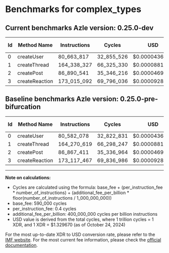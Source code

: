 # Benchmarks for complex_types

## Current benchmarks Azle version: 0.25.0-dev

| Id  | Method Name    | Instructions | Cycles     | USD           | USD/Million Calls | Change                              |
| --- | -------------- | ------------ | ---------- | ------------- | ----------------- | ----------------------------------- |
| 0   | createUser     | 80_663_817   | 32_855_526 | $0.0000436870 | $43.68            | <font color="red">+81_739</font>    |
| 1   | createThread   | 164_338_327  | 66_325_330 | $0.0000881908 | $88.19            | <font color="red">+67_708</font>    |
| 2   | createPost     | 86_890_541   | 35_346_216 | $0.0000469988 | $46.99            | <font color="red">+23_130</font>    |
| 3   | createReaction | 173_015_092  | 69_796_036 | $0.0000928057 | $92.80            | <font color="green">-102_375</font> |

## Baseline benchmarks Azle version: 0.25.0-pre-bifurcation

| Id  | Method Name    | Instructions | Cycles     | USD           | USD/Million Calls |
| --- | -------------- | ------------ | ---------- | ------------- | ----------------- |
| 0   | createUser     | 80_582_078   | 32_822_831 | $0.0000436435 | $43.64            |
| 1   | createThread   | 164_270_619  | 66_298_247 | $0.0000881548 | $88.15            |
| 2   | createPost     | 86_867_411   | 35_336_964 | $0.0000469865 | $46.98            |
| 3   | createReaction | 173_117_467  | 69_836_986 | $0.0000928601 | $92.86            |

---

**Note on calculations:**

-   Cycles are calculated using the formula: base_fee + (per_instruction_fee \* number_of_instructions) + (additional_fee_per_billion \* floor(number_of_instructions / 1_000_000_000))
-   base_fee: 590_000 cycles
-   per_instruction_fee: 0.4 cycles
-   additional_fee_per_billion: 400_000_000 cycles per billion instructions
-   USD value is derived from the total cycles, where 1 trillion cycles = 1 XDR, and 1 XDR = $1.329670 (as of October 24, 2024)

For the most up-to-date XDR to USD conversion rate, please refer to the [IMF website](https://www.imf.org/external/np/fin/data/rms_sdrv.aspx).
For the most current fee information, please check the [official documentation](https://internetcomputer.org/docs/current/developer-docs/gas-cost#execution).
